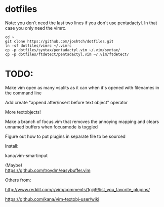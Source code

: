 dotfiles
========

Note: you don't need the last two lines if you don't use pentadactyl. In that case you only need the vimrc.

    cd ~
    git clone https://github.com/joshtch/dotfiles.git
    ln -sf dotfiles/vimrc ~/.vimrc
    cp -p dotfiles/syntax/pentadactyl.vim ~/.vim/syntax/
    cp -p dotfiles/ftdetect/pentadactyl.vim ~/.vim/ftdetect/


TODO:
=====

Make vim open as many vsplits as it can when it's opened with filenames in the
 command line

Add create "append after/insert before text object" operator

More textobjects!

Make a branch of focus.vim that removes the annoying mapping and clears
 unnamed buffers when focusmode is toggled

Figure out how to put plugins in separate file to be sourced

Install:

kana/vim-smartinput

(Maybe)  
https://github.com/troydm/easybuffer.vim

Others from:

http://www.reddit.com/r/vim/comments/1giij9/list_you_favorite_plugins/

https://github.com/kana/vim-textobj-user/wiki
